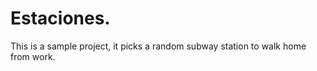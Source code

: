 
Estaciones.
=========

This is a sample project, it picks a random subway station to walk home from work.

